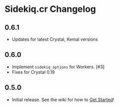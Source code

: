 # Sidekiq.cr Changelog

0.6.1
----------

- Updates for latest Crystal, Kemal versions

0.6.0
----------

- Implement `sidekiq_options` for Workers. [#3]
- Fixes for Crystal 0.19

0.5.0
----------

- Initial release.  See the wiki for how to [Get Started](https://github.com/mperham/sidekiq.cr/wiki/Getting-Started)!

